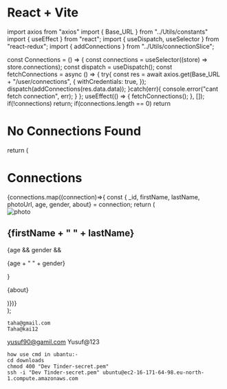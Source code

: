 # React + Vite


 import axios from "axios"
import { Base_URL } from "../Utils/constants"
import { useEffect } from "react";
import { useDispatch, useSelector } from "react-redux";
import { addConnections } from "../Utils/connectionSlice";

const Connections = () => {
    const connections = useSelector((store) => store.connections);
    const dispatch = useDispatch();
    const fetchConnections = async () => {
        try{
     const res = await axios.get(Base_URL + "/user/connections", {
        withCredentials: true,
     });
     dispatch(addConnections(res.data.data));
        }catch(err){
        console.error("cant fetch connection", err);
        }
    };
    useEffect(() => {
        fetchConnections();
    }, []);
    if(!connections) return;
    if(connections.length == 0) return <h1>No Connections Found</h1>
  return (
    <div className=" text-center my-10">
        <h1 className="text-bold text-white text-3xl">Connections</h1>
        {connections.map((connection)=>{
      const { _id, firstName, lastName, photoUrl, age, gender, about} = 
      connection;
     return (
        <div key={_id} className="flex m-4 p-4 rounded-lg bg-base-300 w-1/2 mx-auto">
            <div> 
                <img alt="photo" 
                className="w-20 h-20 rounded-full" 
                src={photoUrl}
             /></div>
            <div className="text-left mx-4">
                <h2 className="font-bold text-xl">
                {firstName + " " + lastName}
                </h2>
       {age && gender &&  <p>  {age + " " + gender}</p>}
    <p>{about}</p>
    </div>
    </div>
     )})}
    </div>
  );

    taha@gmail.com
    Taha@kai12

   yusuf90@gamil.com
    Yusuf@123

    how use cmd in ubantu:-
    cd downloads
    chmod 400 "Dev Tinder-secret.pem"
    ssh -i "Dev Tinder-secret.pem" ubuntu@ec2-16-171-64-98.eu-north-1.compute.amazonaws.com